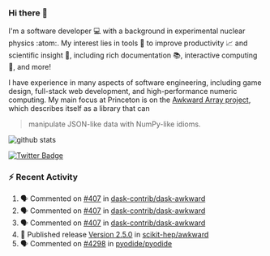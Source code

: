 ### Hi there 👋 

I'm a software developer 💻 with a background in experimental nuclear physics :atom:. My interest lies in tools :wrench: to improve productivity :chart_with_upwards_trend: and scientific insight :telescope:, including rich documentation 📚, interactive computing 🧮, and more! 

I have experience in many aspects of software engineering, including game design, full-stack web development, and high-performance numeric computing. My main focus at Princeton is on the [Awkward Array project](awkward-array.org/), which describes itself as a library that can 
> manipulate JSON-like data with NumPy-like idioms.

![github stats](https://github-readme-stats.vercel.app/api?username=agoose77&show_icons=true&hide_rank=true&hide_title=true&bg_color=30,e76445,904e95&text_color=efe3ec&icon_color=efe3ec)
<!--
**agoose77/agoose77** is a ✨ _special_ ✨ repository because its `README.md` (this file) appears on your GitHub profile.

Here are some ideas to get you started:

- 🔭 I’m currently working on ...
- 🌱 I’m currently learning ...
- 👯 I’m looking to collaborate on ...
- 🤔 I’m looking for help with ...
- 💬 Ask me about ...
- 📫 How to reach me: ...
- 😄 Pronouns: ...
- ⚡ Fun fact: ...
-->

[![Twitter Badge](https://img.shields.io/twitter/follow/agoose77?style=flat-square&logo=Twitter&logoColor=white&color=cornflowerblue)](https://twitter.com/agoose77)

### :zap: Recent Activity

<!--START_SECTION:activity-->
1. 🗣 Commented on [#407](https://github.com/dask-contrib/dask-awkward/pull/407#issuecomment-1815238216) in [dask-contrib/dask-awkward](https://github.com/dask-contrib/dask-awkward)
2. 🗣 Commented on [#407](https://github.com/dask-contrib/dask-awkward/pull/407#issuecomment-1815235662) in [dask-contrib/dask-awkward](https://github.com/dask-contrib/dask-awkward)
3. 🗣 Commented on [#407](https://github.com/dask-contrib/dask-awkward/pull/407#issuecomment-1815230885) in [dask-contrib/dask-awkward](https://github.com/dask-contrib/dask-awkward)
4. 🚀 Published release [Version 2.5.0](https://github.com/scikit-hep/awkward/releases/tag/v2.5.0) in [scikit-hep/awkward](https://github.com/scikit-hep/awkward)
5. 🗣 Commented on [#4298](https://github.com/pyodide/pyodide/pull/4298#issuecomment-1814733962) in [pyodide/pyodide](https://github.com/pyodide/pyodide)
<!--END_SECTION:activity-->
